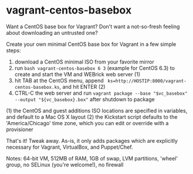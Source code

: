vagrant-centos-basebox
==============

Want a CentOS base box for Vagrant?  Don't want a not-so-fresh feeling about downloading an untrusted one?

Create your own minimal CentOS base box for Vagrant in a few simple steps:

1. download a CentOS minimal ISO from your favorite mirror
2. run `bash vagrant-centos-basebox 6 3` (example for CentOS 6.3) to create and start the VM and WEBrick web server (1)
3. hit TAB at the CentOS menu, append ` ks=http://HOSTIP:8000/vagrant-centos-basebox.ks`, and hit ENTER (2)
4. CTRL-C the web server and run `vagrant package --base "$vc_basebox" --output "${vc_basebox}.box"` after shutdown to package

(1) the CentOS and guest additions ISO locations are specified in variables, and default to a Mac OS X layout
(2) the Kickstart script defaults to the 'America/Chicago' time zone, which you can edit or override with a provisioner<br>

That's it! Tweak away. As-is, it only adds packages which are explicitly necessary for Vagrant, VirtualBox, and Puppet/Chef.

Notes: 64-bit VM, 512MB of RAM, 1GB of swap, LVM partitions, 'wheel' group, no SELinux (you're welcome!), no firewall
